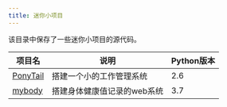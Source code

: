 ```yaml
---
title: 迷你小项目
---
```


该目录中保存了一些迷你小项目的源代码。

| 项目名               | 说明                        | Python版本 |
| -------------------- | --------------------------- | ---------- |
| [PonyTail](https://github.com/BoobooWei/DBA_Python/tree/master/12_mini_project/PonyTail) | 搭建一个小的工作管理系统    | 2.6        |
| [mybody](https://github.com/BoobooWei/DBA_Python/tree/master/12_mini_project/mybody)     | 搭建身体健康值记录的web系统 | 3.7        |





